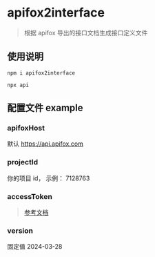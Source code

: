 # apifox2interface
> 根据 apifox 导出的接口文档生成接口定义文件

## 使用说明
```
npm i apifox2interface

npx api
```

## 配置文件 example

### apifoxHost
默认 https://api.apifox.com

### projectId
你的项目 id， 示例： 7128763

### accessToken
> [参考文档](https://apifox-openapi.apifox.cn/doc-4296599)

### version
固定值 2024-03-28